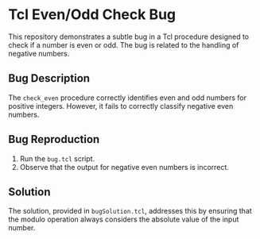 # Tcl Even/Odd Check Bug

This repository demonstrates a subtle bug in a Tcl procedure designed to check if a number is even or odd. The bug is related to the handling of negative numbers.

## Bug Description

The `check_even` procedure correctly identifies even and odd numbers for positive integers. However, it fails to correctly classify negative even numbers.

## Bug Reproduction

1.  Run the `bug.tcl` script.
2.  Observe that the output for negative even numbers is incorrect.

## Solution

The solution, provided in `bugSolution.tcl`, addresses this by ensuring that the modulo operation always considers the absolute value of the input number.